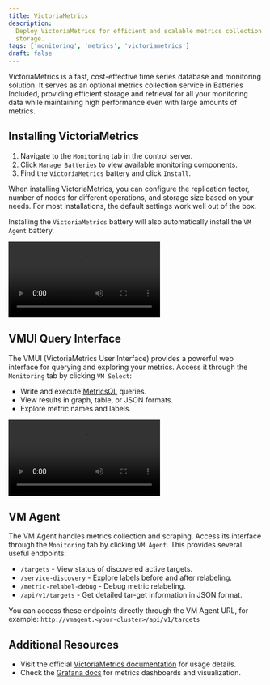```yaml
---
title: VictoriaMetrics
description:
  Deploy VictoriaMetrics for efficient and scalable metrics collection and
  storage.
tags: ['monitoring', 'metrics', 'victoriametrics']
draft: false
---
```


VictoriaMetrics is a fast, cost-effective time series database and monitoring
solution. It serves as an optional metrics collection service in Batteries
Included, providing efficient storage and retrieval for all your monitoring data
while maintaining high performance even with large amounts of metrics.

## Installing VictoriaMetrics

1. Navigate to the `Monitoring` tab in the control server.
2. Click `Manage Batteries` to view available monitoring components.
3. Find the `VictoriaMetrics` battery and click `Install`.

When installing VictoriaMetrics, you can configure the replication factor,
number of nodes for different operations, and storage size based on your needs.
For most installations, the default settings work well out of the box.

Installing the `VictoriaMetrics` battery will also automatically install the
`VM Agent` battery.

<video src="/videos/docs/vm/installing-vm.mp4" controls></video>

## VMUI Query Interface

The VMUI (VictoriaMetrics User Interface) provides a powerful web interface for
querying and exploring your metrics. Access it through the `Monitoring` tab by
clicking `VM Select`:

- Write and execute [MetricsQL](https://docs.victoriametrics.com/metricsql/)
  queries.
- View results in graph, table, or JSON formats.
- Explore metric names and labels.

<video src="/videos/docs/vm/vm-query.mp4" controls></video>

## VM Agent

The VM Agent handles metrics collection and scraping. Access its interface
through the `Monitoring` tab by clicking `VM Agent`. This provides several
useful endpoints:

- `/targets` - View status of discovered active targets.
- `/service-discovery` - Explore labels before and after relabeling.
- `/metric-relabel-debug` - Debug metric relabeling.
- `/api/v1/targets` - Get detailed tar-get information in JSON format.

You can access these endpoints directly through the VM Agent URL, for example:
`http://vmagent.<your-cluster>/api/v1/targets`

## Additional Resources

- Visit the official
  [VictoriaMetrics documentation](https://docs.victoriametrics.com/) for usage
  details.
- Check the [Grafana docs](/docs/grafana) for metrics dashboards and
  visualization.

